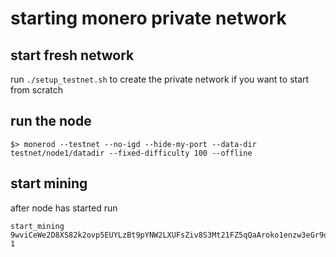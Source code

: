 # starting monero private network

## start fresh network

run `./setup_testnet.sh` to create the private network if you want to start from scratch

## run the node

```shell
$> monerod --testnet --no-igd --hide-my-port --data-dir testnet/node1/datadir --fixed-difficulty 100 --offline
```
## start mining

after node has started run
```
start_mining 9wviCeWe2D8XS82k2ovp5EUYLzBt9pYNW2LXUFsZiv8S3Mt21FZ5qQaAroko1enzw3eGr9qC7X1D7Geoo2RrAotYPwq9Gm8 1
 ```